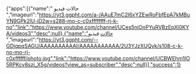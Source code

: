 {"apps":[{"name":" حالات فيديو ","imageurl":"https://yt3.ggpht.com/a-/AAuE7mC2I6xYZEwRoFbfEpA7kMBuYN9GPk2lU-iD2w=s288-mo-c-c0xffffffff-rj-k-no","link":"https://www.youtube.com/channel/UCes5niOnPYuRVBzEpXl0KYA/videos3","desc":null},{"name":"حالات فيديو
 ","imageurl":"https://yt3.ggpht.com/--GDjqpqSAGU/AAAAAAAAAAI/AAAAAAAAAAA/2U3YJzXUQyk/s108-c-k-no-mo-rj-c0xffffff/photo.jpg","link":"https://www.youtube.com/channel/UCBWEhm1IO5RPKcy8szj_X5g/videos?view_as=subscriber","desc":null}],"success":1}
